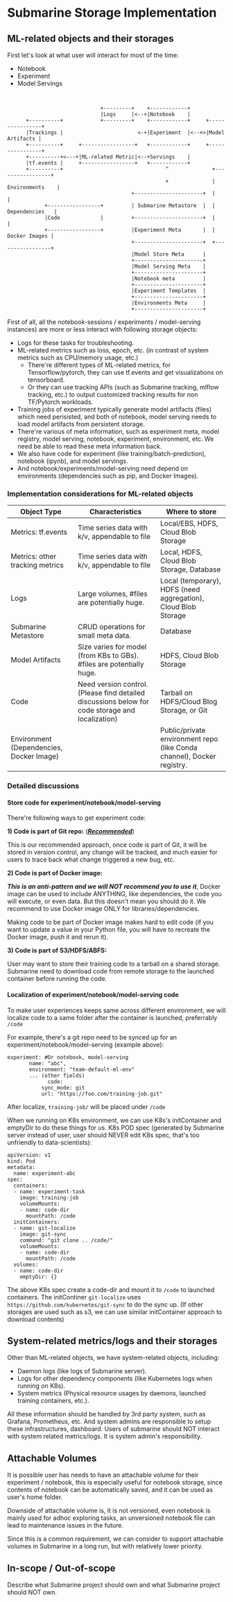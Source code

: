 <!--
   Licensed to the Apache Software Foundation (ASF) under one or more
   contributor license agreements.  See the NOTICE file distributed with
   this work for additional information regarding copyright ownership.
   The ASF licenses this file to You under the Apache License, Version 2.0
   (the "License"); you may not use this file except in compliance with
   the License.  You may obtain a copy of the License at
   http://www.apache.org/licenses/LICENSE-2.0
   Unless required by applicable law or agreed to in writing, software
   distributed under the License is distributed on an "AS IS" BASIS,
   WITHOUT WARRANTIES OR CONDITIONS OF ANY KIND, either express or implied.
   See the License for the specific language governing permissions and
   limitations under the License.
-->

# Submarine Storage Implementation 

## ML-related objects and their storages

First let's look at what user will interact for most of the time: 

- Notebook 
- Experiment
- Model Servings

```


                              +---------+    +------------+
                              |Logs     |<--+|Notebook    |
      +----------+            +---------+    +------------+     +----------------+
      |Trackings |                        <-+|Experiment  |<--+>|Model Artifacts |
      +----------+     +-----------------+   +------------+     +----------------+
      +----------+<---+|ML-related Metric|<--+Servings    |
      |tf.events |     +-----------------+   +------------+
      +----------+                                 ^              +-----------------+
                                                   +              | Environments    |
                                        +----------------------+  |                 |
            +-----------------+         | Submarine Metastore  |  |  Dependencies   |
            |Code             |         +----------------------+  |                 |
            +-----------------+         |Experiment Meta       |  |   Docker Images |
                                        +----------------------+  +-----------------+
                                        |Model Store Meta      |
                                        +----------------------+
                                        |Model Serving Meta    |
                                        +----------------------+
                                        |Notebook meta         |
                                        +----------------------+
                                        |Experiment Templates  |
                                        +----------------------+
                                        |Environments Meta     |
                                        +----------------------+
```

First of all, all the notebook-sessions / experiments / model-serving instances) are more or less interact with following storage objects:

- Logs for these tasks for troubleshooting. 
- ML-related metrics such as loss, epoch, etc. (in contrast of system metrics such as CPU/memory usage, etc.)
  - There're different types of ML-related metrics, for Tensorflow/pytorch, they can use tf.events and get visualizations on tensorboard. 
  - Or they can use tracking APIs (such as Submarine tracking, mlflow tracking, etc.) to output customized tracking results for non TF/Pytorch workloads. 
- Training jobs of experiment typically generate model artifacts (files) which need perisisted, and both of notebook, model serving needs to load model artifacts from persistent storage. 
- There're various of meta information, such as experiment meta, model registry, model serving, notebook, experiment, environment, etc. We need be able to read these meta information back.
- We also have code for experiment (like training/batch-prediction), notebook (ipynb), and model servings.
- And notebook/experiments/model-serving need depend on environments (dependencies such as pip, and Docker Images).

### Implementation considerations for ML-related objects

| Object Type                              | Characteristics                                              | Where to store                                               |
| ---------------------------------------- | ------------------------------------------------------------ | ------------------------------------------------------------ |
| Metrics: tf.events                       | Time series data with k/v, appendable to file                | Local/EBS, HDFS, Cloud Blob Storage                          |
| Metrics: other tracking metrics          | Time series data with k/v, appendable to file                | Local, HDFS, Cloud Blob Storage, Database                    |
| Logs                                     | Large volumes, #files are potentially huge.                  | Local (temporary), HDFS (need aggregation), Cloud Blob Storage |
| Submarine Metastore                      | CRUD operations for small meta data.                         | Database                                                     |
| Model Artifacts                          | Size varies for model (from KBs to GBs). #files are potentially huge. | HDFS, Cloud Blob Storage                                     |
| Code                                     | Need version control. (Please find detailed discussions below for code storage and localization) | Tarball on HDFS/Cloud Blog Storage, or Git                   |
| Environment (Dependencies, Docker Image) |                                                              | Public/private environment repo (like Conda channel), Docker registry. |

### Detailed discussions

#### Store code for experiment/notebook/model-serving

There're following ways to get experiment code: 

**1) Code is part of Git repo:** (***<u>Recommended</u>***)

This is our recommended approach, once code is part of Git, it will be stored in version control, any change will be tracked, and much easier for users to trace back what change triggered a new bug, etc.

**2) Code is part of Docker image:** 

***This is an anti-pattern and we will NOT recommend you to use it***, Docker image can be used to include ANYTHING, like dependencies, the code you will execute, or even data. But this doesn't mean you should do it. We recommend to use Docker image ONLY for libraries/dependencies.

Making code to be part of Docker image makes hard to edit code (if you want to update a value in your Python file, you will have to recreate the Docker image, push it and rerun it).

**3) Code is part of S3/HDFS/ABFS:** 

User may want to store their training code to a tarball on a shared storage. Submarine need to download code from remote storage to the launched container before running the code. 

#### Localization of experiment/notebook/model-serving code

To make user experiences keeps same across different environment, we will localize code to a same folder after the container is launched, preferrably `/code`

For example, there's a git repo need to be synced up for an experiment/notebook/model-serving (example above):

```
experiment: #Or notebook, model-serving
       name: "abc",
       environment: "team-default-ml-env"
       ... (other fields)
			 code:
   	       sync_mode: git
           url: "https://foo.com/training-job.git" 
```

After localize, `training-job/` will be placed under `/code` 

When we running on K8s environment, we can use K8s's initContainer and emptyDir to do these things for us. K8s POD spec (generated by Submarine server instead of user, user should NEVER edit K8s spec, that's too unfriendly to data-scientists): 

```
apiVersion: v1
kind: Pod
metadata:
  name: experiment-abc
spec:
  containers:
  - name: experiment-task
    image: training-job
    volumeMounts:
    - name: code-dir
      mountPath: /code
  initContainers:
  - name: git-localize
    image: git-sync
    command: "git clone .. /code/"
    volumeMounts:
    - name: code-dir
      mountPath: /code
  volumes:
  - name: code-dir
    emptyDir: {}
```

The above K8s spec create a code-dir and mount it to `/code` to launched containers. The initContiner `git-localize` uses `https://github.com/kubernetes/git-sync` to do the sync up. (If other storages are used such as s3, we can use similar initContainer approach to download contents)

## System-related metrics/logs and their storages

Other than ML-related objects, we have system-related objects, including: 

- Daemon logs (like logs of Submarine server). 
- Logs for other dependency components (like Kubernetes logs when running on K8s). 
- System metrics (Physical resource usages by daemons, launched training containers, etc.). 

All these information should be handled by 3rd party system, such as Grafana, Prometheus, etc. And system admins are responsible to setup these infrastructures, dashboard. Users of submarine should NOT interact with system related metrics/logs. It is system admin's responsibility.

## Attachable Volumes 

It is possible user has needs to have an attachable volume for their experiment / notebook, this is especially useful for notebook storage, since contents of notebook can be automatically saved, and it can be used as user's home folder. 

Downside of attachable volume is, it is not versioned, even notebook is mainly used for adhoc exploring tasks, an unversioned notebook file can lead to maintenance issues in the future. 

Since this is a common requirement, we can consider to support attachable volumes in Submarine in a long run, but with relatively lower priority.

## In-scope / Out-of-scope 

 Describe what Submarine project should own and what Submarine project should NOT own.

